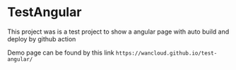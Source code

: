 # TestAngular

This project was is a test project to show a angular page with auto build and deploy by github action

Demo page can be found by this link `https://wancloud.github.io/test-angular/`

